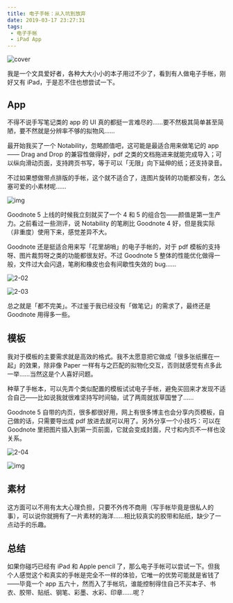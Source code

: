 ```yaml
---
title: 电子手帐：从入坑到放弃
date: 2019-03-17 23:27:31
tags: 
 - 电子手帐
 - iPad App
---
```


![cover](电子手帐：从入坑到放弃/cover.jpg)



我是一个文具爱好者，各种大大小小的本子用过不少了，看到有人做电子手帐，刚好又有 iPad，于是忍不住也想尝试一下。

<!-- more -->

## App

不得不说手写笔记类的 app 的 UI 真的都挺一言难尽的……要不然极其简单甚至简陋，要不然就是分辨率不够的拟物风……

最开始我买了一个 Notability，忽略颜值吧，这可能是最适合用来做笔记的 app —— Drag and Drop 的兼容性做得好，pdf 之类的文档拖进来就能完成导入；可以纵向滑动页面，支持跨页书写，等于可以「无限」向下延伸的纸；还支持录音。

不过如果想做带点排版的手帐，这个就不适合了，连图片旋转的功能都没有，怎么塞可爱的小素材呢……

![img](电子手帐：从入坑到放弃/2-01.jpg)

Goodnote 5 上线的时候我立刻就买了一个 4 和 5 的组合包——颜值是第一生产力。之前看过一些测评，说 Notability 的笔刷比 Goodnote 4 好，但是我实际（非重度）使用下来，感觉差异不大。

Goodnote 还是挺适合用来写「花里胡哨」的电子手帐的，对于 pdf 模板的支持呀、图片裁剪呀之类的功能都很友好。不过 Goodnote 5 整体的性能优化做得一般，文件过大会闪退，笔刷和橡皮也会有间歇性失效的 bug……

![2-02](电子手帐：从入坑到放弃/2-02.jpg)

![2-03](电子手帐：从入坑到放弃/2-03.jpg)

总之就是「都不完美」。不过鉴于我已经没有「做笔记」的需求了，最终还是 Goodnote 用得多一些。

## 模板

我对于模板的主要需求就是高效的格式。我不太愿意把它做成「很多张纸摞在一起」的效果，除非像 Paper 一样有与之匹配的拟物化交互，否则就感觉有点多此一举……当然这是个人喜好问题。

种草了手帐本，可以先弄个类似配置的模板试试电子手帐，避免买回来才发现不适合自己——比如说我就很难坚持写时间轴，试了两周就拔草国誉了……

Goodnote 5 自带的内页，很多都很好用，网上有很多博主也会分享内页模板，自己做的话，只需要导出成 pdf 放进去就可以用了。另外分享一个小技巧：可以在 Goodnote 里把图片插入到第一页前面，它就会变成封面，尺寸和内页不一样也没关系。

![2-04](电子手帐：从入坑到放弃/2-04.jpg)

![img](电子手帐：从入坑到放弃/2-05.jpg)

## 素材

这方面可以不用有太大心理负担，只要不外传不商用（写手帐毕竟是很私人的事），可以说你就拥有了一片素材的海洋……相比较真实的胶带和贴纸，缺少了一点动手的乐趣。

## 总结

如果你碰巧已经有 iPad 和 Apple pencil 了，那么电子手帐可以尝试一下。但我个人感觉这个和真实的手帐是完全不一样的体验，它唯一的优势可能就是省钱了——毕竟一个 app 五六十，然而入了手帐坑，谁能控制得住自己不买本子、书衣、胶带、贴纸、钢笔、彩墨、水彩、印章……呢？